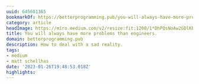 ```yaml
---
uuid: 645601365
bookmarkOf: https://betterprogramming.pub/you-will-always-have-more-problems-than-engineers-aafff94a4623
category: article
headImage: https://miro.medium.com/v2/resize:fit:1200/1*DhPQsNoAw2GDlKbdpaJCBA.jpeg
title: You will always have more problems than engineers.
domain: betterprogramming.pub
description: How to deal with a sad reality.
tags:
- medium
- matt schellhas
date: '2023-01-26T19:48:53.018Z'
highlights:
---
```



